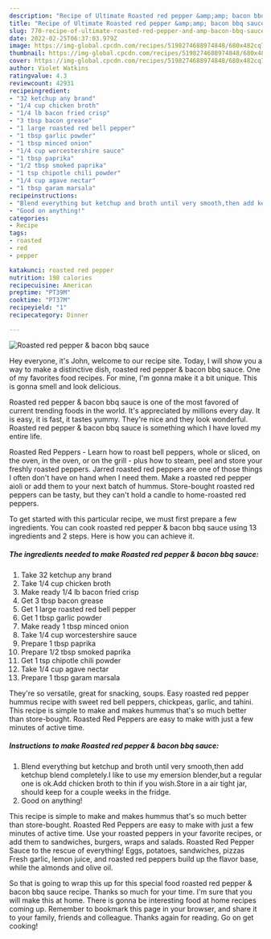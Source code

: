 ```yaml
---
description: "Recipe of Ultimate Roasted red pepper &amp;amp; bacon bbq sauce"
title: "Recipe of Ultimate Roasted red pepper &amp;amp; bacon bbq sauce"
slug: 770-recipe-of-ultimate-roasted-red-pepper-and-amp-bacon-bbq-sauce
date: 2022-02-25T06:37:03.979Z
image: https://img-global.cpcdn.com/recipes/5198274688974848/680x482cq70/roasted-red-pepper-bacon-bbq-sauce-recipe-main-photo.jpg
thumbnail: https://img-global.cpcdn.com/recipes/5198274688974848/680x482cq70/roasted-red-pepper-bacon-bbq-sauce-recipe-main-photo.jpg
cover: https://img-global.cpcdn.com/recipes/5198274688974848/680x482cq70/roasted-red-pepper-bacon-bbq-sauce-recipe-main-photo.jpg
author: Violet Watkins
ratingvalue: 4.3
reviewcount: 42931
recipeingredient:
- "32 ketchup any brand"
- "1/4 cup chicken broth"
- "1/4 lb bacon fried crisp"
- "3 tbsp bacon grease"
- "1 large roasted red bell pepper"
- "1 tbsp garlic powder"
- "1 tbsp minced onion"
- "1/4 cup worcestershire sauce"
- "1 tbsp paprika"
- "1/2 tbsp smoked paprika"
- "1 tsp chipotle chili powder"
- "1/4 cup agave nectar"
- "1 tbsp garam marsala"
recipeinstructions:
- "Blend everything but ketchup and broth until very smooth,then add ketchup blend completely.I like to use my emersion blender,but a regular one is ok.Add chicken broth to thin if you wish.Store in a air tight jar, should keep for a couple weeks in the fridge."
- "Good on anything!"
categories:
- Recipe
tags:
- roasted
- red
- pepper

katakunci: roasted red pepper 
nutrition: 198 calories
recipecuisine: American
preptime: "PT39M"
cooktime: "PT37M"
recipeyield: "1"
recipecategory: Dinner

---
```



![Roasted red pepper &amp; bacon bbq sauce](https://img-global.cpcdn.com/recipes/5198274688974848/680x482cq70/roasted-red-pepper-bacon-bbq-sauce-recipe-main-photo.jpg)

Hey everyone, it's John, welcome to our recipe site. Today, I will show you a way to make a distinctive dish, roasted red pepper &amp; bacon bbq sauce. One of my favorites food recipes. For mine, I'm gonna make it a bit unique. This is gonna smell and look delicious.

Roasted red pepper &amp; bacon bbq sauce is one of the most favored of current trending foods in the world. It's appreciated by millions every day. It is easy, it is fast, it tastes yummy. They're nice and they look wonderful. Roasted red pepper &amp; bacon bbq sauce is something which I have loved my entire life.

Roasted Red Peppers - Learn how to roast bell peppers, whole or sliced, on the oven, in the oven, or on the grill - plus how to steam, peel and store your freshly roasted peppers. Jarred roasted red peppers are one of those things I often don&#39;t have on hand when I need them. Make a roasted red pepper aioli or add them to your next batch of hummus. Store-bought roasted red peppers can be tasty, but they can&#39;t hold a candle to home-roasted red peppers.


To get started with this particular recipe, we must first prepare a few ingredients. You can cook roasted red pepper &amp; bacon bbq sauce using 13 ingredients and 2 steps. Here is how you can achieve it.

<!--inarticleads1-->

##### The ingredients needed to make Roasted red pepper &amp; bacon bbq sauce:

1. Take 32 ketchup any brand
1. Take 1/4 cup chicken broth
1. Make ready 1/4 lb bacon fried crisp
1. Get 3 tbsp bacon grease
1. Get 1 large roasted red bell pepper
1. Get 1 tbsp garlic powder
1. Make ready 1 tbsp minced onion
1. Take 1/4 cup worcestershire sauce
1. Prepare 1 tbsp paprika
1. Prepare 1/2 tbsp smoked paprika
1. Get 1 tsp chipotle chili powder
1. Take 1/4 cup agave nectar
1. Prepare 1 tbsp garam marsala


They&#39;re so versatile, great for snacking, soups. Easy roasted red pepper hummus recipe with sweet red bell peppers, chickpeas, garlic, and tahini. This recipe is simple to make and makes hummus that&#39;s so much better than store-bought. Roasted Red Peppers are easy to make with just a few minutes of active time. 

<!--inarticleads2-->

##### Instructions to make Roasted red pepper &amp; bacon bbq sauce:

1. Blend everything but ketchup and broth until very smooth,then add ketchup blend completely.I like to use my emersion blender,but a regular one is ok.Add chicken broth to thin if you wish.Store in a air tight jar, should keep for a couple weeks in the fridge.
1. Good on anything!


This recipe is simple to make and makes hummus that&#39;s so much better than store-bought. Roasted Red Peppers are easy to make with just a few minutes of active time. Use your roasted peppers in your favorite recipes, or add them to sandwiches, burgers, wraps and salads. Roasted Red Pepper Sauce to the rescue of everything! Eggs, potatoes, sandwiches, pizzas Fresh garlic, lemon juice, and roasted red peppers build up the flavor base, while the almonds and olive oil. 

So that is going to wrap this up for this special food roasted red pepper &amp; bacon bbq sauce recipe. Thanks so much for your time. I'm sure that you will make this at home. There is gonna be interesting food at home recipes coming up. Remember to bookmark this page in your browser, and share it to your family, friends and colleague. Thanks again for reading. Go on get cooking!
